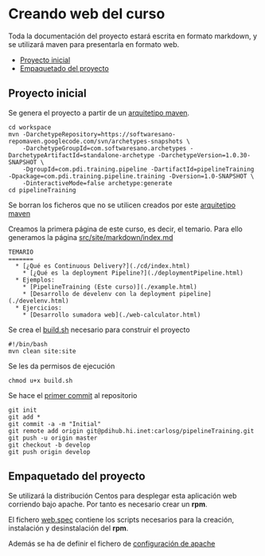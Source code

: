 Creando web del curso
=====================

Toda la documentación del proyecto estará escrita en formato markdown, y se 
utilizará maven para presentarla en formato web.

* [Proyecto inicial](#Proyecto_inicial)
* [Empaquetado del proyecto](#Empaquetado_del_proyecto)

Proyecto inicial
----------------

Se genera el proyecto a partir de un [arquitetipo maven](http://softwaresano-repomaven.googlecode.com/svn/sites/com.softwaresano.archetypes/standalone-archetype/index.html).

```
cd workspace
mvn -DarchetypeRepository=https://softwaresano-repomaven.googlecode.com/svn/archetypes-snapshots \
    -DarchetypeGroupId=com.softwaresano.archetypes -DarchetypeArtifactId=standalone-archetype -DarchetypeVersion=1.0.30-SNAPSHOT \
    -DgroupId=com.pdi.training.pipeline -DartifactId=pipelineTraining -Dpackage=com.pdi.training.pipeline.training -Dversion=1.0-SNAPSHOT \
    -DinteractiveMode=false archetype:generate
cd pipelineTraining
```
Se borran los ficheros que no se utilicen creados por este [arquitetipo maven](http://softwaresano-repomaven.googlecode.com/svn/sites/com.softwaresano.archetypes/standalone-archetype/index.html)

Creamos  la primera página de este curso, es decir,  el temario. Para ello generamos
la página [src/site/markdown/index.md](https://raw.github.com/carlosegg/pipelineTraining-web/develop/src/site/markdown/index.md)

```
TEMARIO
=======
  * [¿Qué es Continuous Delivery?](./cd/index.html)
    * [¿Qué es la deployment Pipeline?](./deploymentPipeline.html)
  * Ejemplos:
    * [PipelineTraining (Este curso)](./example.html)
    * [Desarrollo de develenv con la deployment pipeline](./develenv.html)
  * Ejercicios:
    * [Desarrollo sumadora web](./web-calculator.html)
```

Se crea el [build.sh](https://pdihub.hi.inet/pipeline/pipelineTraining-web/raw/b41df2c691fa0a69b2f83d3433f324c9d6f16801/build.sh)
necesario para construir el proyecto 

```
#!/bin/bash
mvn clean site:site
```


Se les da permisos de ejecución

```
chmod u+x build.sh
```
Se hace el [primer commit](https://pdihub.hi.inet/pipeline/pipelineTraining-web/tree/b41df2c691fa0a69b2f83d3433f324c9d6f16801) al repositorio

```
git init
git add *
git commit -a -m "Initial"
git remote add origin git@pdihub.hi.inet:carlosg/pipelineTraining.git
git push -u origin master
git checkout -b develop
git push origin develop
```

Empaquetado del proyecto
------------------------

Se utilizará la distribución Centos para desplegar esta aplicación web corriendo bajo apache. Por 
tanto es necesario crear un **rpm**. 

El fichero [web.spec](https://pdihub.hi.inet/pipeline/pipelineTraining-web/blob/b258ac7a63c68db03ac42fced07fa1b3be266714/src/main/rpm/SPECS/web.spec)
contiene los scripts necesarios para la creación, instalación y desinstalación del
**rpm**.

Además se ha de definir el fichero de [configuración de apache](https://pdihub.hi.inet/pipeline/pipelineTraining-web/blob/ebccca4cc7dd2b4c341849cff457e43e8de61128/src/main/rpm/SOURCES/pipelineTraining/pipelineTraining.conf)


